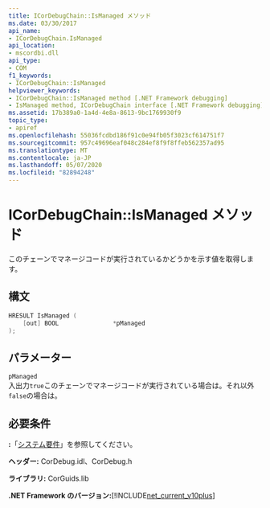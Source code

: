 ```yaml
---
title: ICorDebugChain::IsManaged メソッド
ms.date: 03/30/2017
api_name:
- ICorDebugChain.IsManaged
api_location:
- mscordbi.dll
api_type:
- COM
f1_keywords:
- ICorDebugChain::IsManaged
helpviewer_keywords:
- ICorDebugChain::IsManaged method [.NET Framework debugging]
- IsManaged method, ICorDebugChain interface [.NET Framework debugging]
ms.assetid: 17b389a0-1a4d-4e8a-8613-9bc1769930f9
topic_type:
- apiref
ms.openlocfilehash: 55036fcdbd186f91c0e94fb05f3023cf614751f7
ms.sourcegitcommit: 957c49696eaf048c284ef8f9f8ffeb562357ad95
ms.translationtype: MT
ms.contentlocale: ja-JP
ms.lasthandoff: 05/07/2020
ms.locfileid: "82894248"
---
```

# <a name="icordebugchainismanaged-method"></a>ICorDebugChain::IsManaged メソッド
このチェーンでマネージコードが実行されているかどうかを示す値を取得します。  
  
## <a name="syntax"></a>構文  
  
```cpp  
HRESULT IsManaged (  
    [out] BOOL               *pManaged  
);  
```  
  
## <a name="parameters"></a>パラメーター  
 `pManaged`  
 入出力`true`このチェーンでマネージコードが実行されている場合は。それ以外`false`の場合は。  
  
## <a name="requirements"></a>必要条件  
 **:**「[システム要件](../../get-started/system-requirements.md)」を参照してください。  
  
 **ヘッダー:** CorDebug.idl、CorDebug.h  
  
 **ライブラリ:** CorGuids.lib  
  
 **.NET Framework のバージョン:**[!INCLUDE[net_current_v10plus](../../../../includes/net-current-v10plus-md.md)]
